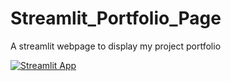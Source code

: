 # Streamlit_Portfolio_Page
A streamlit webpage to display my project portfolio

[![Streamlit App](https://static.streamlit.io/badges/streamlit_badge_black_white.svg)](https://mdefab-streamlit-portfolio-page-home-7tl2gq.streamlit.app/)

